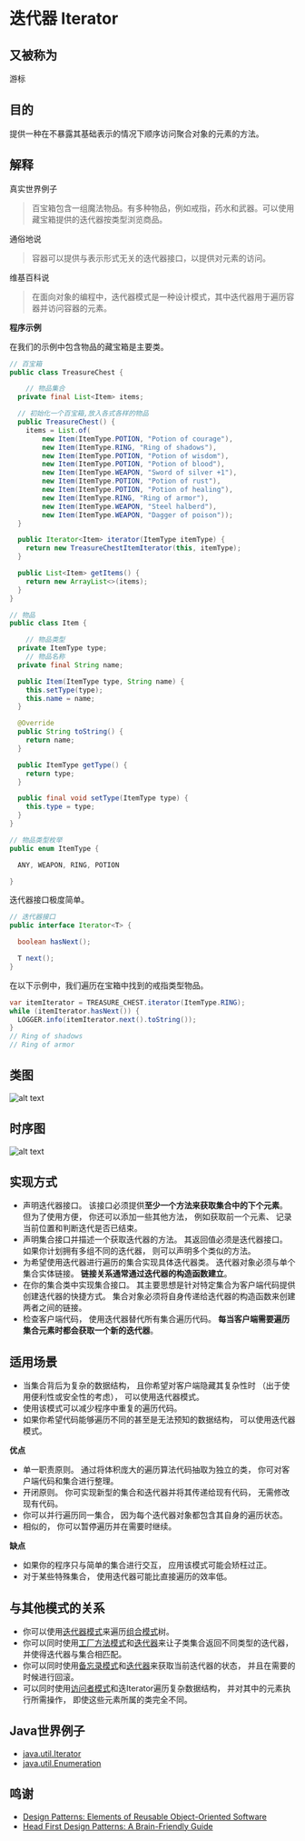 # 迭代器 Iterator

## 又被称为
游标

## 目的
提供一种在不暴露其基础表示的情况下顺序访问聚合对象的元素的方法。

## 解释

真实世界例子

> 百宝箱包含一组魔法物品。有多种物品，例如戒指，药水和武器。可以使用藏宝箱提供的迭代器按类型浏览商品。

通俗地说

> 容器可以提供与表示形式无关的迭代器接口，以提供对元素的访问。

维基百科说

> 在面向对象的编程中，迭代器模式是一种设计模式，其中迭代器用于遍历容器并访问容器的元素。

**程序示例**

在我们的示例中包含物品的藏宝箱是主要类。

```java
// 百宝箱
public class TreasureChest {

    // 物品集合
  private final List<Item> items;

  // 初始化一个百宝箱,放入各式各样的物品
  public TreasureChest() {
    items = List.of(
        new Item(ItemType.POTION, "Potion of courage"),
        new Item(ItemType.RING, "Ring of shadows"),
        new Item(ItemType.POTION, "Potion of wisdom"),
        new Item(ItemType.POTION, "Potion of blood"),
        new Item(ItemType.WEAPON, "Sword of silver +1"),
        new Item(ItemType.POTION, "Potion of rust"),
        new Item(ItemType.POTION, "Potion of healing"),
        new Item(ItemType.RING, "Ring of armor"),
        new Item(ItemType.WEAPON, "Steel halberd"),
        new Item(ItemType.WEAPON, "Dagger of poison"));
  }

  public Iterator<Item> iterator(ItemType itemType) {
    return new TreasureChestItemIterator(this, itemType);
  }

  public List<Item> getItems() {
    return new ArrayList<>(items);
  }
}

// 物品
public class Item {

    // 物品类型
  private ItemType type;
    // 物品名称
  private final String name;

  public Item(ItemType type, String name) {
    this.setType(type);
    this.name = name;
  }

  @Override
  public String toString() {
    return name;
  }

  public ItemType getType() {
    return type;
  }

  public final void setType(ItemType type) {
    this.type = type;
  }
}

// 物品类型枚举
public enum ItemType {

  ANY, WEAPON, RING, POTION

}
```

迭代器接口极度简单。

```java
// 迭代器接口
public interface Iterator<T> {

  boolean hasNext();

  T next();
}
```

在以下示例中，我们遍历在宝箱中找到的戒指类型物品。

```java
var itemIterator = TREASURE_CHEST.iterator(ItemType.RING);
while (itemIterator.hasNext()) {
  LOGGER.info(itemIterator.next().toString());
}
// Ring of shadows
// Ring of armor
```

## 类图

![alt text](./src/main/resources/uml/iterator_1.png "Iterator")

## 时序图

![alt text](./src/main/resources/puml/Iterator.png)

## 实现方式

* 声明迭代器接口。 该接口必须提供**至少一个方法来获取集合中的下个元素**。 但为了使用方便， 你还可以添加一些其他方法， 例如获取前一个元素、 记录当前位置和判断迭代是否已结束。
* 声明集合接口并描述一个获取迭代器的方法。 其返回值必须是迭代器接口。 如果你计划拥有多组不同的迭代器， 则可以声明多个类似的方法。
* 为希望使用迭代器进行遍历的集合实现具体迭代器类。 迭代器对象必须与单个集合实体链接。 **链接关系通常通过迭代器的构造函数建立**。
* 在你的集合类中实现集合接口。 其主要思想是针对特定集合为客户端代码提供创建迭代器的快捷方式。 集合对象必须将自身传递给迭代器的构造函数来创建两者之间的链接。
* 检查客户端代码， 使用迭代器替代所有集合遍历代码。 **每当客户端需要遍历集合元素时都会获取一个新的迭代器**。

## 适用场景

* 当集合背后为复杂的数据结构， 且你希望对客户端隐藏其复杂性时 （出于使用便利性或安全性的考虑）， 可以使用迭代器模式。
* 使用该模式可以减少程序中重复的遍历代码。
* 如果你希望代码能够遍历不同的甚至是无法预知的数据结构， 可以使用迭代器模式。

**优点**

* 单一职责原则。 通过将体积庞大的遍历算法代码抽取为独立的类， 你可对客户端代码和集合进行整理。
* 开闭原则。 你可实现新型的集合和迭代器并将其传递给现有代码， 无需修改现有代码。
* 你可以并行遍历同一集合， 因为每个迭代器对象都包含其自身的遍历状态。
* 相似的， 你可以暂停遍历并在需要时继续。

**缺点**

* 如果你的程序只与简单的集合进行交互， 应用该模式可能会矫枉过正。
* 对于某些特殊集合， 使用迭代器可能比直接遍历的效率低。

## 与其他模式的关系

* 你可以使用[迭代器模式](Iterator)来遍历[组合模式](Composite)树。
* 你可以同时使用[工厂方法模式](Factory)和[迭代器](Iterator)来让子类集合返回不同类型的迭代器， 并使得迭代器与集合相匹配。
* 你可以同时使用[备忘录模式](Memento)和[迭代器](Iterator)来获取当前迭代器的状态， 并且在需要的时候进行回滚。
* 可以同时使用[访问者模式](Visitor)和迭Iterator遍历复杂数据结构， 并对其中的元素执行所需操作， 即使这些元素所属的类完全不同。

## Java世界例子

* [java.util.Iterator](http://docs.oracle.com/javase/8/docs/api/java/util/Iterator.html)
* [java.util.Enumeration](http://docs.oracle.com/javase/8/docs/api/java/util/Enumeration.html)

## 鸣谢

* [Design Patterns: Elements of Reusable Object-Oriented Software](https://www.amazon.com/gp/product/0201633612/ref=as_li_tl?ie=UTF8&camp=1789&creative=9325&creativeASIN=0201633612&linkCode=as2&tag=javadesignpat-20&linkId=675d49790ce11db99d90bde47f1aeb59)
* [Head First Design Patterns: A Brain-Friendly Guide](https://www.amazon.com/gp/product/0596007124/ref=as_li_tl?ie=UTF8&camp=1789&creative=9325&creativeASIN=0596007124&linkCode=as2&tag=javadesignpat-20&linkId=6b8b6eea86021af6c8e3cd3fc382cb5b)
